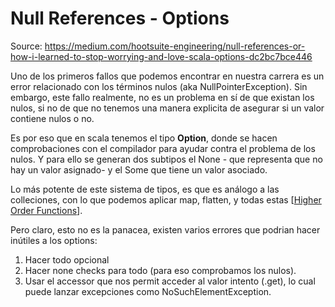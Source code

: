 # Null References - Options

Source: https://medium.com/hootsuite-engineering/null-references-or-how-i-learned-to-stop-worrying-and-love-scala-options-dc2bc7bce446

Uno de los primeros fallos que podemos encontrar en nuestra carrera es un error relacionado con los términos nulos (aka NullPointerException).
Sin embargo, este fallo realmente, no es un problema en sí de que existan los nulos, si no de que no tenemos una manera explicita de asegurar si un valor contiene nulos o no. 

Es por eso que en scala tenemos el tipo **Option**, donde se hacen comprobaciones con el compilador para ayudar contra el problema de los nulos. Y para ello se generan dos subtipos
el None - que representa que no hay un valor asignado- y el Some que tiene un valor asociado. 

Lo más potente de este sistema de tipos, es que es análogo a las colleciones, con lo que podemos  aplicar map, flatten, y todas estas [[Higher Order Functions]].

Pero claro, esto no es la panacea, existen varios errores que podrian hacer inútiles a los options: 
1. Hacer todo opcional 
2. Hacer none checks para todo (para eso comprobamos los nulos).
3. Usar el accessor que nos permit acceder al valor intento (.get), lo cual puede lanzar excepciones como NoSuchElementException.

[//begin]: # "Autogenerated link references for markdown compatibility"
[Higher Order Functions]: higher-order-functions "Higher Order Functions"
[//end]: # "Autogenerated link references"